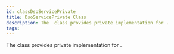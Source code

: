 ```yaml
---
id: classDsoServicePrivate
title: DsoServicePrivate Class
description: The  class provides private implementation for .
tags:
---
```

The  <docRefTextType>  class provides private implementation for  <docRefTextType> .
